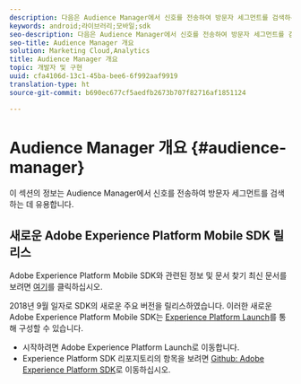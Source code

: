 ```yaml
---
description: 다음은 Audience Manager에서 신호를 전송하여 방문자 세그먼트를 검색하는 데 유용한 정보입니다.
keywords: android;라이브러리;모바일;sdk
seo-description: 다음은 Audience Manager에서 신호를 전송하여 방문자 세그먼트를 검색하는 데 유용한 정보입니다.
seo-title: Audience Manager 개요
solution: Marketing Cloud,Analytics
title: Audience Manager 개요
topic: 개발자 및 구현
uuid: cfa4106d-13c1-45ba-bee6-6f992aaf9919
translation-type: ht
source-git-commit: b690ec677cf5aedfb2673b707f82716af1851124

---
```



# Audience Manager 개요 {#audience-manager}

이 섹션의 정보는 Audience Manager에서 신호를 전송하여 방문자 세그먼트를 검색하는 데 유용합니다.

## 새로운 Adobe Experience Platform Mobile SDK 릴리스

Adobe Experience Platform Mobile SDK와 관련된 정보 및 문서 찾기 최신 문서를 보려면 [여기](https://aep-sdks.gitbook.io/docs/)를 클릭하십시오.

2018년 9월 일자로 SDK의 새로운 주요 버전을 릴리스하였습니다. 이러한 새로운 Adobe Experience Platform Mobile SDK는 [Experience Platform Launch](https://www.adobe.com/kr/experience-platform/launch.html)를 통해 구성할 수 있습니다.

* 시작하려면 Adobe Experience Platform Launch로 이동합니다.
* Experience Platform SDK 리포지토리의 항목을 보려면 [Github: Adobe Experience Platform SDK](https://github.com/Adobe-Marketing-Cloud/acp-sdks)로 이동하십시오.
